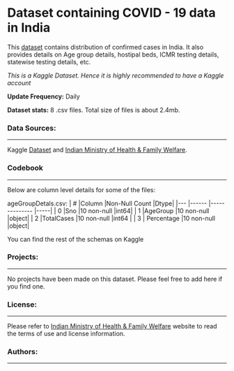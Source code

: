 # Dataset containing COVID - 19 data in India
This [dataset](https://www.kaggle.com/sudalairajkumar/covid19-in-india?select=StatewiseTestingDetails.csv) contains distribution of confirmed
cases in India. It also provides details on Age group details, hostipal beds, ICMR testing details, statewise testing details, etc.

_This is a Kaggle Dataset. Hence it is highly recommended to have a Kaggle account_

**Update Frequency:** Daily

**Dataset stats:** 8 .csv files. Total size of files is about 2.4mb.

### Data Sources:
--------
Kaggle [Dataset](https://www.kaggle.com/sudalairajkumar/covid19-in-india) and [Indian Ministry of Health & Family Welfare](https://www.mohfw.gov.in/).


### Codebook
------------
Below are column level details for some of the files:

ageGroupDetals.csv:
| #   |Column      |Non-Null Count  |Dtype| 
|---  |------      |--------------  |-----| 
| 0   |Sno         |10 non-null     |int64| 
| 1   |AgeGroup    |10 non-null     |object|
| 2   |TotalCases  |10 non-null     |int64 |
| 3  | Percentage  |10 non-null     |object|

You can find the rest of the schemas on Kaggle


### Projects:
-------------
No projects have been made on this dataset. Please feel free to add here if you find one.

### License:
-------------
Please refer to [Indian Ministry of Health & Family Welfare](https://www.mohfw.gov.in/) website to read the terms of use and license information.

### Authors:
-------------

  
